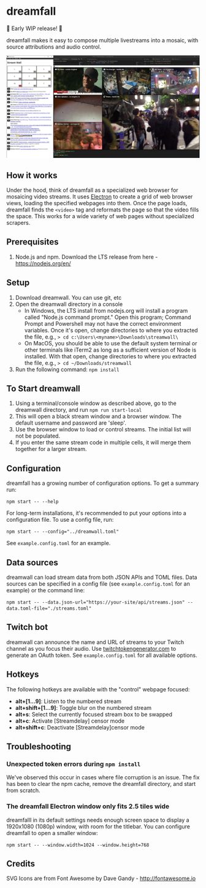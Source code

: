 # dreamfall

:construction: Early WIP release! :construction:

dreamfall makes it easy to compose multiple livestreams into a mosaic, with source attributions and audio control.

![Screenshot of Streamwall displaying a grid of streams](screenshot.png)

## How it works

Under the hood, think of dreamfall as a specialized web browser for mosaicing video streams. It uses [Electron](https://www.electronjs.org) to create a grid of web browser views, loading the specified webpages into them. Once the page loads, dreamfall finds the `<video>` tag and reformats the page so that the video fills the space. This works for a wide variety of web pages without specialized scrapers.

## Prerequisites

1. Node.js and npm. Download the LTS release from here - https://nodejs.org/en/

## Setup

1. Download dreamwall. You can use git, etc
2. Open the dreamwall directory in a console
   - In Windows, the LTS install from nodejs.org will install a program called "Node.js command prompt." Open this program; Command Prompt and Powershell may not have the correct environment variables. Once it's open, change directories to where you extracted the file, e.g., `> cd c:\Users\<myname>\Downloads\streamwall\`
   - On MacOS, you should be able to use the default system terminal or other terminals like iTerm2 as long as a sufficient version of Node is installed. With that open, change directories to where you extracted the file, e.g., `> cd ~/Downloads/streamwall`
3. Run the following command: `npm install`

## To Start dreamwall

1. Using a terminal/console window as described above, go to the dreamwall directory, and run `npm run start-local`
2. This will open a black stream window and a browser window. The default username and password are 'sleep'.
3. Use the browser window to load or control streams. The initial list will not be populated.
4. If you enter the same stream code in multiple cells, it will merge them together for a larger stream.

## Configuration

dreamfall has a growing number of configuration options. To get a summary run:

```
npm start -- --help
```

For long-term installations, it's recommended to put your options into a configuration file. To use a config file, run:

```
npm start -- --config="../dreamwall.toml"
```

See `example.config.toml` for an example.

## Data sources

dreamwall can load stream data from both JSON APIs and TOML files. Data sources can be specified in a config file (see `example.config.toml` for an example) or the command line:

```
npm start -- --data.json-url="https://your-site/api/streams.json" --data.toml-file="./streams.toml"
```

## Twitch bot

dreamwall can announce the name and URL of streams to your Twitch channel as you focus their audio. Use [twitchtokengenerator.com](https://twitchtokengenerator.com/?scope=chat:read+chat:edit) to generate an OAuth token. See `example.config.toml` for all available options.

## Hotkeys

The following hotkeys are available with the "control" webpage focused:

- **alt+[1...9]**: Listen to the numbered stream
- **alt+shift+[1...9]**: Toggle blur on the numbered stream
- **alt+s**: Select the currently focused stream box to be swapped
- **alt+c**: Activate [Streamdelay] censor mode
- **alt+shift+c**: Deactivate [Streamdelay]censor mode

## Troubleshooting

### Unexpected token errors during `npm install`

We've observed this occur in cases where file corruption is an issue. The fix has been to clear the npm cache, remove the dreamfall directory, and start from scratch.

### The dreamfall Electron window only fits 2.5 tiles wide

dreamfalll in its default settings needs enough screen space to display a 1920x1080 (1080p) window, with room for the titlebar. You can configure dreamfall to open a smaller window:

```
npm start -- --window.width=1024 --window.height=768
```

## Credits

SVG Icons are from Font Awesome by Dave Gandy - http://fontawesome.io
